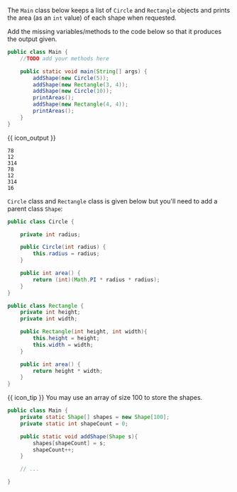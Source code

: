 <panel type="dark" header="###  <small><small>{{ icon_important }} [Key Exercise] print shape area</small></small>" expanded >
<question>

The `Main` class below keeps a list of `Circle` and `Rectangle` objects and prints the area (as an `int` value) of each shape when requested.

Add the missing variables/methods to the code below so that it produces the output given.

```java
public class Main {
    //TODO add your methods here

    public static void main(String[] args) {
        addShape(new Circle(5));
        addShape(new Rectangle(3, 4));
        addShape(new Circle(10));
        printAreas();
        addShape(new Rectangle(4, 4));
        printAreas();
    }
}
```
{{ icon_output }}
```
78
12
314
78
12
314
16
```
`Circle` class and `Rectangle` class is given below but you'll need to add a parent class `Shape`:
```java
public class Circle {

    private int radius;

    public Circle(int radius) {
        this.radius = radius;
    }

    public int area() {
        return (int)(Math.PI * radius * radius);
    }
}
```
```java
public class Rectangle {
    private int height;
    private int width;

    public Rectangle(int height, int width){
        this.height = height;
        this.width = width;
    }

    public int area() {
        return height * width;
    }
}
```

{{ icon_tip }} You may use an array of size 100 to store the shapes.


<panel type="seamless" header="Partial solution">

```java
public class Main {
    private static Shape[] shapes = new Shape[100];
    private static int shapeCount = 0;

    public static void addShape(Shape s){
        shapes[shapeCount] = s;
        shapeCount++;
    }

    // ...

}
```
</panel>

</question>
</panel>
